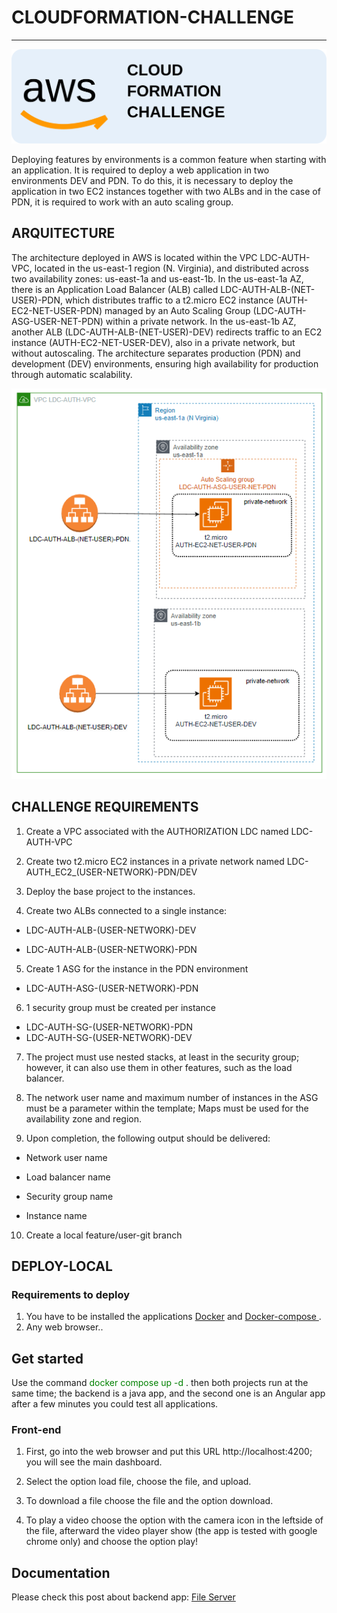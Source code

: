# CLOUDFORMATION-CHALLENGE
<hr>

![Diagram](./arquitecture/images/main-title2.svg)
<p>
Deploying features by environments is a common feature when starting with an application. It is required to deploy a web application in two environments DEV and PDN. To do this, it is necessary to deploy the application in two EC2 instances together with two ALBs and in the case of PDN, it is required to work with an auto scaling group. </p> 

## ARQUITECTURE
The architecture deployed in AWS is located within the VPC LDC-AUTH-VPC, located in the us-east-1 region (N. Virginia), and distributed across two availability zones: us-east-1a and us-east-1b. In the us-east-1a AZ, there is an Application Load Balancer (ALB) called LDC-AUTH-ALB-(NET-USER)-PDN, which distributes traffic to a t2.micro EC2 instance (AUTH-EC2-NET-USER-PDN) managed by an Auto Scaling Group (LDC-AUTH-ASG-USER-NET-PDN) within a private network. In the us-east-1b AZ, another ALB (LDC-AUTH-ALB-(NET-USER)-DEV) redirects traffic to an EC2 instance (AUTH-EC2-NET-USER-DEV), also in a private network, but without autoscaling. The architecture separates production (PDN) and development (DEV) environments, ensuring high availability for production through automatic scalability.

![Diagram](./arquitecture/draw/draft-arq.png)



## CHALLENGE REQUIREMENTS
1. Create a VPC associated with the AUTHORIZATION LDC named LDC-AUTH-VPC
2. Create two t2.micro EC2 instances in a private network named LDC-AUTH_EC2_(USER-NETWORK)-PDN/DEV

3. Deploy the base project to the instances.

4. Create two ALBs connected to a single instance:

- LDC-AUTH-ALB-(USER-NETWORK)-DEV

- LDC-AUTH-ALB-(USER-NETWORK)-PDN

5. Create 1 ASG for the instance in the PDN environment
- LDC-AUTH-ASG-(USER-NETWORK)-PDN

6. 1 security group must be created per instance
- LDC-AUTH-SG-(USER-NETWORK)-PDN
- LDC-AUTH-SG-(USER-NETWORK)-DEV

7. The project must use nested stacks, at least in the security group; however, it can also use them in other features, such as the load balancer.
8. The network user name and maximum number of instances in the ASG must be a parameter within the template; Maps must be used for the availability zone and region.

9. Upon completion, the following output should be delivered:

- Network user name

- Load balancer name

- Security group name

- Instance name

10. Create a local feature/user-git branch

## DEPLOY-LOCAL

### Requirements to deploy 
1. You have to be installed the applications <a href="https://docs.docker.com/get-docker/"> Docker</a> and <a href="https://docs.docker.com/compose/install/"> Docker-compose </a>.
2. Any web browser..

## Get started
Use the command <font color="green"> docker compose up -d </font>. then both projects run at the same time; the backend is a java app, and the second one is an Angular app after a few minutes you could test all applications.

### Front-end 
1. First, go into the web browser and put this URL http://localhost:4200; you will see the main dashboard.

2. Select the option load file, choose the file, and upload. 


3. To download a file choose the file and the option download. 

3. To play a video choose the option with the camera icon in the leftside of the file, afterward the video player show (the app is tested with google chrome only) and choose the option play!  



## Documentation
Please check this post about backend app:
<a href="https://thinksprograms.blogspot.com/2023/03/file-server.html" target="_blank">File Server</a>

